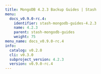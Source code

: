 ```yaml
---
title: MongoDB 4.2.3 Backup Guides | Stash
menu:
  docs_v0.9.0-rc.4:
    identifier: stash-mongodb-guides-4.2.3
    name: 4.2.3
    parent: stash-mongodb-guides
    weight: 75
menu_name: docs_v0.9.0-rc.4
info:
  catalog: v0.2.0
  cli: v0.3.0
  subproject_version: 4.2.3
  version: v0.9.0-rc.4
---
```


